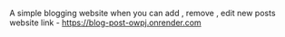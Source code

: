 A simple blogging website when you can add , remove , edit new posts
website link - https://blog-post-owpj.onrender.com
